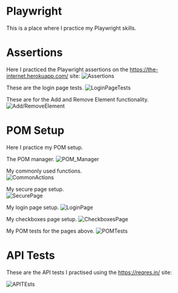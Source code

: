 # Playwright
This is a place where I practice my Playwright skills.

# Assertions
Here I practiced the Playwright assertions on the https://the-internet.herokuapp.com/ site:
![Assertions](/images/Assertions.png)

 These are the login page tests.
 ![LoginPageTests](/images/Login%20Page%20Tests.png)

 These are for the Add and Remove Element functionality.
 ![Add/RemoveElement](/images/Add-Remove%20Element%20Test.png)

 # POM Setup
 Here I practice my POM setup.

 The POM manager.
 ![POM_Manager](/images/POM%20Manager.png)

 My commonly used functions.<br>
 ![CommonActions](/images/Common%20Actions.png)

 My secure page setup.<br>
 ![SecurePage](/images/Secure%20Page.png)

 My login page setup.
 ![LoginPage](/images/Login%20Page.png)

 My checkboxes page setup.
 ![CheckboxesPage](/images/Checkboxes%20Page.png)

 My POM tests for the pages above.
 ![POMTests](/images/POM%20Tests.png)

 # API Tests
 These are the API tests I practised using the https://reqres.in/ site:

 ![APITEsts](/images/API%20Tests.png)